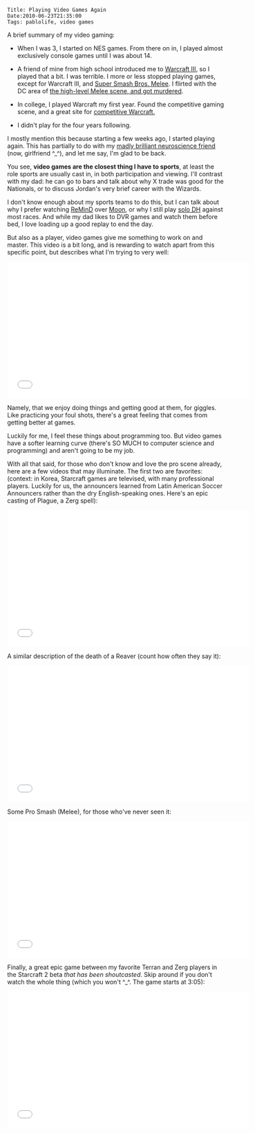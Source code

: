     Title: Playing Video Games Again
    Date:2010-06-23T21:35:00
    Tags: pablolife, video games

A brief summary of my video gaming:

*  When I was 3, I started on NES games.  From there on in, I played almost exclusively console games until I was about 14.

<!-- more -->

* A friend of mine from high school introduced me to [Warcraft III][1], so I played that a bit. I was terrible. I more or less stopped playing games, except for Warcraft III, and [Super Smash Bros. Melee][2]. I flirted with the DC area of [the high-level Melee scene, and got murdered][3].

* In college, I played Warcraft my first year. Found the competitive gaming scene, and a great site for [competitive Warcraft.][4]

* I didn't play for the four years following.

I mostly mention this because starting a few weeks ago, I started playing
again. This has partially to do with my [madly brilliant neuroscience friend][5]
(now, girlfriend ^\_^), and let me say, I'm glad to be back.

You see, **video games are the closest thing I have to sports**, at least the
role sports are usually cast in, in both participation and viewing. I'll
contrast with my dad: he can go to bars and talk about why X trade was good
for the Nationals, or to discuss Jordan's very brief career with the Wizards.

I don't know enough about my sports teams to do this, but I can talk about why I
prefer watching [ReMinD][6] over [Moon][7], or why I still play [solo DH][8]
against most races. And while my dad likes to DVR games and watch them before
bed, I love loading up a good replay to end the day.

But also as a player, video games give me something to work on and master.
This video is a bit long, and is rewarding to watch apart from this specific
point, but describes what I'm trying to very well:

<iframe width="560" height="315" src="//www.youtube.com/embed/u6XAPnuFjJc" frameborder="0" allowfullscreen></iframe>

Namely, that we enjoy doing things and getting good at them, for giggles. Like
practicing your foul shots, there's a great feeling that comes from getting
better at games.

Luckily for me, I feel these things about programming too. But video games
have a softer learning curve (there's SO MUCH to computer science and
programming) and aren't going to be my job.

With all that said, for those who don't know and love the pro scene already,
here are a few videos that may illuminate. The first two are favorites:
(context: in Korea, Starcraft games are televised, with many professional
players. Luckily for us, the announcers learned from Latin American Soccer
Announcers rather than the dry English-speaking ones. Here's an epic casting
of Plague, a Zerg spell):

<iframe width="560" height="315" src="//www.youtube.com/embed/Vpuv7VPb2rA" frameborder="0" allowfullscreen></iframe>

A similar description of the death of a Reaver (count how often they say it):

<iframe width="560" height="315" src="//www.youtube.com/embed/msSvZPZXwJU" frameborder="0" allowfullscreen></iframe>

Some Pro Smash (Melee), for those who've never seen it:

<iframe width="560" height="315" src="//www.youtube.com/embed/quwGWPUGyHM" frameborder="0" allowfullscreen></iframe>

Finally, a great epic game between my favorite Terran and Zerg players in the
Starcraft 2 beta _that has been shoutcasted_. Skip around if you don't watch
the whole thing (which you won't ^\_^. The game starts at 3:05):

<iframe width="560" height="315" src="//www.youtube.com/embed/93fn2VsUyDo" frameborder="0" allowfullscreen></iframe>

   [1]: http://us.blizzard.com/en-us/games/war3/index.html?rhtml=y
   [2]: http://en.wikipedia.org/wiki/Super_Smash_Bros._Melee
   [3]: http://www.smashboards.com/
   [4]: http://www.wcreplays.com
   [5]: /2010/05/my-last-study-break.html
   [6]: http://www.gosugamers.net/warcraft/rankings/755
   [7]: http://www.gosugamers.net/warcraft/rankings/615
   [8]: http://classic.battle.net/war3/nightelf/units/demonhunter.shtml
